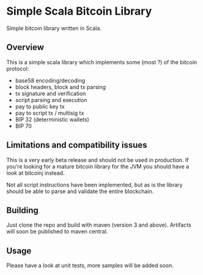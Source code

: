 # Simple Scala Bitcoin Library

Simple bitcoin library written in Scala.

## Overview

This is a simple scala library which implements some (most ?) of the bitcoin protocol:

* base58 encoding/decoding
* block headers, block and tx parsing
* tx signature and verification
* script parsing and execution
* pay to public key tx
* pay to script tx / multisig tx
* BIP 32 (deterministic wallets)
* BIP 70

## Limitations and compatibility issues

This is a very early beta release and should not be used in production. If you're looking for a mature bitcoin library for the JVM you should
have a look at bitcoinj instead.

Not all script instructions have been implemented, but as is the library should be able to parse and validate the entire blockchain.

## Building

Just clone the repo and build with maven (version 3 and above). Artifacts will soon be published to maven central.

## Usage

Please have a look at unit tests, more samples will be added soon.

